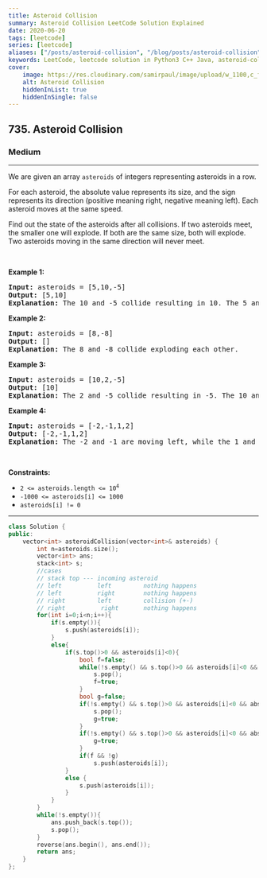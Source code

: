 ```yaml
---
title: Asteroid Collision
summary: Asteroid Collision LeetCode Solution Explained
date: 2020-06-20
tags: [leetcode]
series: [leetcode]
aliases: ["/posts/asteroid-collision", "/blog/posts/asteroid-collision", "/asteroid-collision"]
keywords: LeetCode, leetcode solution in Python3 C++ Java, asteroid-collision solution
cover:
    image: https://res.cloudinary.com/samirpaul/image/upload/w_1100,c_fit,co_rgb:FFFFFF,l_text:Arial_70_bold:Asteroid Collision/problem-solving.webp
    alt: Asteroid Collision
    hiddenInList: true
    hiddenInSingle: false
---
```



<h2>735. Asteroid Collision</h2><h3>Medium</h3><hr><div><p>We are given an array <code>asteroids</code> of integers representing asteroids in a row.</p>

<p>For each asteroid, the absolute value represents its size, and the sign represents its direction (positive meaning right, negative meaning left). Each asteroid moves at the same speed.</p>

<p>Find out the state of the asteroids after all collisions. If two asteroids meet, the smaller one will explode. If both are the same size, both will explode. Two asteroids moving in the same direction will never meet.</p>

<p>&nbsp;</p>
<p><strong>Example 1:</strong></p>

<pre><strong>Input:</strong> asteroids = [5,10,-5]
<strong>Output:</strong> [5,10]
<b>Explanation:</b> The 10 and -5 collide resulting in 10. The 5 and 10 never collide.
</pre>

<p><strong>Example 2:</strong></p>

<pre><strong>Input:</strong> asteroids = [8,-8]
<strong>Output:</strong> []
<b>Explanation:</b> The 8 and -8 collide exploding each other.
</pre>

<p><strong>Example 3:</strong></p>

<pre><strong>Input:</strong> asteroids = [10,2,-5]
<strong>Output:</strong> [10]
<b>Explanation:</b> The 2 and -5 collide resulting in -5. The 10 and -5 collide resulting in 10.
</pre>

<p><strong>Example 4:</strong></p>

<pre><strong>Input:</strong> asteroids = [-2,-1,1,2]
<strong>Output:</strong> [-2,-1,1,2]
<b>Explanation:</b> The -2 and -1 are moving left, while the 1 and 2 are moving right. Asteroids moving the same direction never meet, so no asteroids will meet each other.
</pre>

<p>&nbsp;</p>
<p><strong>Constraints:</strong></p>

<ul>
	<li><code>2 &lt;= asteroids.length &lt;= 10<sup>4</sup></code></li>
	<li><code>-1000 &lt;= asteroids[i] &lt;= 1000</code></li>
	<li><code>asteroids[i] != 0</code></li>
</ul>
</div>

---




```cpp
class Solution {
public:
    vector<int> asteroidCollision(vector<int>& asteroids) {
        int n=asteroids.size();
        vector<int> ans;
        stack<int> s;
        //cases
        // stack top --- incoming asteroid
        // left          left         nothing happens
        // left          right        nothing happens
        // right         left         collision (+-)
        // right          right       nothing happens
        for(int i=0;i<n;i++){
            if(s.empty()){
                s.push(asteroids[i]);
            }
            else{
                if(s.top()>0 && asteroids[i]<0){
                    bool f=false;
                    while(!s.empty() && s.top()>0 && asteroids[i]<0 && abs(asteroids[i])>abs(s.top())){
                        s.pop();
                        f=true;
                    }
                    bool g=false;
                    if(!s.empty() && s.top()>0 && asteroids[i]<0 && abs(asteroids[i])==abs(s.top())){
                        s.pop();
                        g=true;
                    }
                    if(!s.empty() && s.top()>0 && asteroids[i]<0 && abs(asteroids[i])<abs(s.top())){
                        g=true;
                    }
                    if(f && !g)
                        s.push(asteroids[i]);
                }
                else {
                    s.push(asteroids[i]);
                }
            }
        }
        while(!s.empty()){
            ans.push_back(s.top());
            s.pop();
        }
        reverse(ans.begin(), ans.end());
        return ans;
    }
};
```
